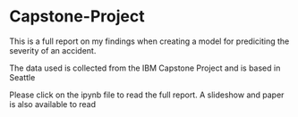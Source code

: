 # Capstone-Project

This is a full report on my findings when creating a model for prediciting the severity of an accident.

The data used is collected from the IBM Capstone Project and is based in Seattle

Please click on the ipynb file to read the full report. A slideshow and paper is also available to read
